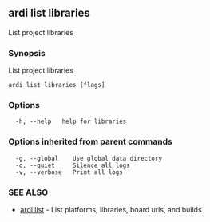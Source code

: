 ## ardi list libraries

List project libraries

### Synopsis


List project libraries

```
ardi list libraries [flags]
```

### Options

```
  -h, --help   help for libraries
```

### Options inherited from parent commands

```
  -g, --global    Use global data directory
  -q, --quiet     Silence all logs
  -v, --verbose   Print all logs
```

### SEE ALSO

* [ardi list](ardi_list.md)	 - List platforms, libraries, board urls, and builds

